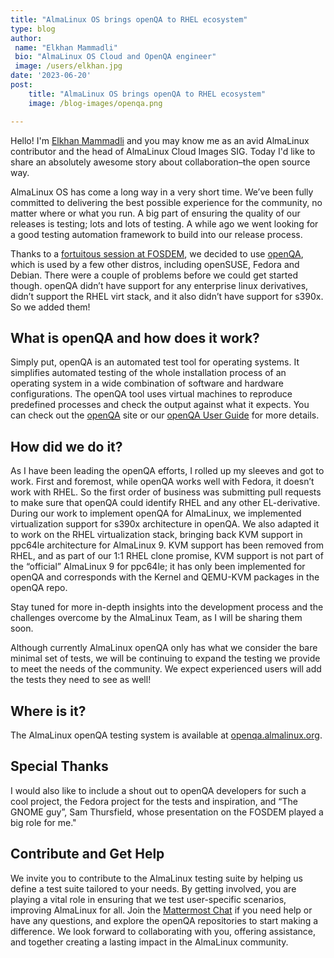 ```yaml
---
title: "AlmaLinux OS brings openQA to RHEL ecosystem"
type: blog
author: 
 name: "Elkhan Mammadli"
 bio: "AlmaLinux OS Cloud and OpenQA engineer"
 image: /users/elkhan.jpg
date: '2023-06-20'
post:
    title: "AlmaLinux OS brings openQA to RHEL ecosystem"
    image: /blog-images/openqa.png

---
```


Hello! I'm [Elkhan Mammadli](https://chat.almalinux.org/almalinux/messages/@lkhn) and you may know me as an avid AlmaLinux contributor and the head of AlmaLinux Cloud Images SIG. Today I'd like to share an absolutely awesome story about collaboration–the open source way.

AlmaLinux OS has come a long way in a very short time. We’ve been fully committed to delivering the best possible experience for the community, no matter where or what you run. A big part of ensuring the quality of our releases is testing; lots and lots of testing. A while ago we went looking for a good testing automation framework to build into our release process.

Thanks to a [fortuitous session at FOSDEM](https://fosdem.org/2023/schedule/event/openqa_for_gnome/), we decided to use [openQA](https://open.qa/), which is used by a few other distros, including openSUSE, Fedora and Debian. There were a couple of problems before we could get started though. openQA didn’t have support for any enterprise linux derivatives, didn’t support the RHEL virt stack, and it also didn’t have support for s390x. So we added them!

## What is openQA and how does it work?

Simply put, openQA is an automated test tool for operating systems. It simplifies automated testing of the whole installation process of an operating system in a wide combination of software and hardware configurations. The openQA tool uses virtual machines to reproduce predefined processes and check the output against what it expects. You can check out the [openQA](https://open.qa/) site or our [openQA User Guide](https://wiki.almalinux.org/development/openQA.html) for more details.

## How did we do it?

As I have been leading the openQA efforts, I rolled up my sleeves and got to work.
First and foremost, while openQA works well with Fedora, it doesn’t work with RHEL. So the first order of business was submitting pull requests to make sure that openQA could identify RHEL and any other EL-derivative.
During our work to implement openQA for AlmaLinux, we implemented virtualization support for s390x architecture in openQA. We also adapted it to work on the RHEL virtualization stack, bringing back KVM support in ppc64le architecture for AlmaLinux 9. KVM support has been removed from RHEL, and as part of our 1:1 RHEL clone promise, KVM support is not part of the “official” AlmaLinux 9 for ppc64le; it has only been implemented for openQA and corresponds with the Kernel and QEMU-KVM packages in the openQA repo.

Stay tuned for more in-depth insights into the development process and the challenges overcome by the AlmaLinux Team, as I will be sharing them soon.

Although currently AlmaLinux openQA only has what we consider the bare minimal set of tests, we will be continuing to expand the testing we provide to meet the needs of the community. We expect experienced users will add the tests they need to see as well!

## Where is it?

The AlmaLinux openQA testing system is available at [openqa.almalinux.org](https://openqa.almalinux.org/).

## Special Thanks
I would also like to include a shout out to openQA developers for such a cool project, the Fedora project for the tests and inspiration, and “The GNOME guy”, Sam Thursfield, whose presentation on the FOSDEM played a big role for me."

## Contribute and Get Help

We invite you to contribute to the AlmaLinux testing suite by helping us define a test suite tailored to your needs. By getting involved, you are playing a vital role in ensuring that we test user-specific scenarios, improving AlmaLinux for all. Join the [Mattermost Chat](https://chat.almalinux.org/almalinux/channels/engineeringqa) if you need help or have any questions, and explore the openQA repositories to start making a difference. We look forward to collaborating with you, offering assistance, and together creating a lasting impact in the AlmaLinux community.
